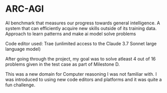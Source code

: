 # ARC-AGI
AI benchmark that measures our progress towards general intelligence. A system that can efficiently acquire new skills outside of its training data. Approach to learn patterns and make ai model solve problems 

Code editor used: Trae (unlimited access to the Claude 3.7 Sonnet large language model)

After going through the project, my goal was to solve atleast 4 out of 16 problems given in the test case as part of Milestone D. 

This was a new domain for Computer reasoning I was not familiar with. I was introduced to using new code editors and platforms and it was quite a fun challenge. 




